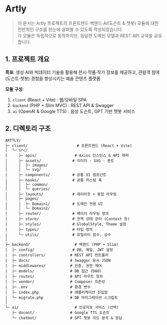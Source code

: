 # **Artly**

> 이 문서는 Artly 프로젝트의 프론트엔드·백엔드·AI(도슨트 & 챗봇) 모듈에 대한 전반적인 구조를 한눈에 살펴볼 수 있도록 작성되었습니다.  
> 각 모듈은 독립적으로 동작하지만, 동일한 도메인 모델과 REST API 규약을 공유합니다.



## **1. 프로젝트 개요**

**목표**: 생성 AI와 빅데이터 기술을 활용해 전시·작품·작가 정보를 제공하고, 관람객 참여(도슨트·챗봇) 경험을 향상시키는 예술 콘텐츠 플랫폼

**모듈 구성**:

1. `client` (React + Vite) : 웹/모바일 SPA  
2. `backend` (PHP + Slim MVC) : REST API & Swagger  
3. `ai` (OpenAI & Google TTS) : 음성 도슨트, GPT 기반 챗봇 서비스


## **2. 디렉토리 구조**

```
ARTTLY/
├─ client/                      # 프론트엔드 (React + Vite)
│  └─ src/
│     ├─ apis/                 # Axios 인스턴스 & API 래퍼
│     ├─ assets/              # 이미지 · SVG · 폰트
│     │  ├─ images/
│     │  └─ svg/
│     ├─ components/          # 공통 UI 컴포넌트
│     ├─ hooks/               # 공통 커스텀 훅
│     │  ├─ common/
│     │  └─ queries/
│     ├─ layouts/             # 레이아웃 + 중첩 라우팅
│     ├─ pages/
│     │  ├─ Domain1/          # 도메인 전용 UI
│     │  └─ Domain2/
│     ├─ router/              # 페이지 라우팅 정의
│     ├─ store/               # 전역 상태 관리 (Context 등)
│     ├─ styles/              # GlobalStyle, Theme 설정
│     ├─ types/               # 타입 정의
│     └─ utils/               # 유틸리티 함수, 상수
│
├─ backend/                    # 백엔드 (PHP + Slim)
│  ├─ config/                 # DB, 메일, JWT 설정
│  ├─ controllers/           # REST API 컨트롤러
│  ├─ docs/                  # Swagger 문서 JSON
│  ├─ middlewares/           # 인증, 권한 제어
│  ├─ models/                # DB 접근 (DAO)
│  ├─ routes/                # API 라우트 정의
│  ├─ vendor/                # Composer 의존성
│  ├─ .env                   # 환경 변수
│  ├─ index.php              # 애플리케이션 진입점
│  └─ migrate.php            # DB 마이그레이션 스크립트
│
└─ ai/                         # 인공지능 서비스 (선택)
   ├─ docent/                # Google TTS 도슨트
   └─ chatbot/               # GPT 챗봇 의도 분석 & 응답
```
